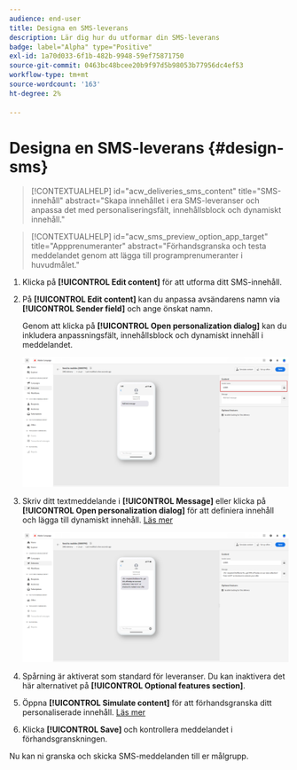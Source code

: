 ```yaml
---
audience: end-user
title: Designa en SMS-leverans
description: Lär dig hur du utformar din SMS-leverans
badge: label="Alpha" type="Positive"
exl-id: 1a70d033-6f1b-482b-9948-59ef75871750
source-git-commit: 0463bc48bcee20b9f97d5b98053b77956dc4ef53
workflow-type: tm+mt
source-wordcount: '163'
ht-degree: 2%

---
```


# Designa en SMS-leverans {#design-sms}

>[!CONTEXTUALHELP]
>id="acw_deliveries_sms_content"
>title="SMS-innehåll"
>abstract="Skapa innehållet i era SMS-leveranser och anpassa det med personaliseringsfält, innehållsblock och dynamiskt innehåll."

>[!CONTEXTUALHELP]
>id="acw_sms_preview_option_app_target"
>title="Appprenumeranter"
>abstract="Förhandsgranska och testa meddelandet genom att lägga till programprenumeranter i huvudmålet."

1. Klicka på **[!UICONTROL Edit content]** för att utforma ditt SMS-innehåll.

1. På **[!UICONTROL Edit content]** kan du anpassa avsändarens namn via **[!UICONTROL Sender field]** och ange önskat namn.

   Genom att klicka på **[!UICONTROL Open personalization dialog]** kan du inkludera anpassningsfält, innehållsblock och dynamiskt innehåll i meddelandet.

   ![](assets/sms_content_1.png)

1. Skriv ditt textmeddelande i **[!UICONTROL Message]** eller klicka på **[!UICONTROL Open personalization dialog]** för att definiera innehåll och lägga till dynamiskt innehåll. [Läs mer](../personalization/gs-personalization.md)

   ![](assets/sms_content_2.png)

1. Spårning är aktiverat som standard för leveranser. Du kan inaktivera det här alternativet på **[!UICONTROL Optional features section]**.

1. Öppna **[!UICONTROL Simulate content]** för att förhandsgranska ditt personaliserade innehåll. [Läs mer](send-sms.md#preview-sms)

1. Klicka **[!UICONTROL Save]** och kontrollera meddelandet i förhandsgranskningen.

Nu kan ni granska och skicka SMS-meddelanden till er målgrupp.
